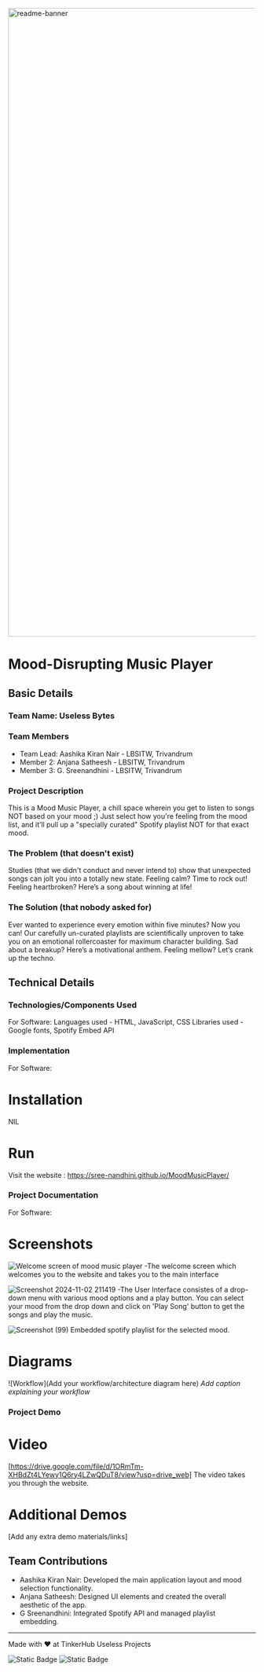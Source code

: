 <img width="1280" alt="readme-banner" src="https://github.com/user-attachments/assets/35332e92-44cb-425b-9dff-27bcf1023c6c">

# Mood-Disrupting Music Player


## Basic Details
### Team Name: Useless Bytes


### Team Members
- Team Lead: Aashika Kiran Nair - LBSITW, Trivandrum
- Member 2: Anjana Satheesh - LBSITW, Trivandrum
- Member 3: G. Sreenandhini - LBSITW, Trivandrum

### Project Description
This is a Mood Music Player, a chill space wherein you get to listen to songs NOT based on your mood ;) Just select how you're feeling  from the mood list, and it’ll pull up a "specially curated" Spotify playlist NOT for that exact mood.

### The Problem (that doesn't exist)
Studies (that we didn't conduct and never intend to) show that unexpected songs can jolt you into a totally new state. Feeling calm? Time to rock out! Feeling heartbroken? Here’s a song about winning at life!

### The Solution (that nobody asked for)
Ever wanted to experience every emotion within five minutes? Now you can! Our carefully un-curated playlists are scientifically unproven to take you on an emotional rollercoaster for maximum character building. Sad about a breakup? Here’s a motivational anthem. Feeling mellow? Let’s crank up the techno.

## Technical Details
### Technologies/Components Used
For Software:
 Languages used - HTML, JavaScript, CSS 
 Libraries used - Google fonts, Spotify Embed API

### Implementation
For Software: 
# Installation
NIL

# Run
Visit the website : https://sree-nandhini.github.io/MoodMusicPlayer/

### Project Documentation
For Software:

# Screenshots
![Welcome screen of mood music player](https://github.com/user-attachments/assets/57c8b11d-359c-4438-9dcd-5034c673e98d)
-The welcome screen which welcomes you to the website and takes you to the main interface


![Screenshot 2024-11-02 211419](https://github.com/user-attachments/assets/c68f6e63-cf40-4f24-8682-e9c4ddefbbae)
-The User Interface consistes of a drop-down menu with various mood options and a play button. You can select your mood from the drop down and click on 'Play Song' button to get the songs and play the music.

![Screenshot (99)](https://github.com/user-attachments/assets/c3b30570-38d2-4e31-8df5-b588ab09bae3)
Embedded spotify playlist for the selected mood.

# Diagrams
![Workflow](Add your workflow/architecture diagram here)
*Add caption explaining your workflow*

### Project Demo
# Video
[https://drive.google.com/file/d/1ORmTm-XHBdZt4LYewy1Q6ry4LZwQDuT8/view?usp=drive_web]
The video takes you through the website.

# Additional Demos
[Add any extra demo materials/links]

## Team Contributions
- Aashika Kiran Nair: Developed the main application layout and mood selection functionality.
- Anjana Satheesh: Designed UI elements and created the overall aesthetic of the app.
- G Sreenandhini: Integrated Spotify API and managed playlist embedding.

---
Made with ❤️ at TinkerHub Useless Projects 

![Static Badge](https://img.shields.io/badge/TinkerHub-24?color=%23000000&link=https%3A%2F%2Fwww.tinkerhub.org%2F)
![Static Badge](https://img.shields.io/badge/UselessProject--24-24?link=https%3A%2F%2Fwww.tinkerhub.org%2Fevents%2FQ2Q1TQKX6Q%2FUseless%2520Projects)



